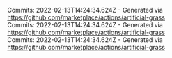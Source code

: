 Commits: 2022-02-13T14:24:34.624Z - Generated via https://github.com/marketplace/actions/artificial-grass
<br>
Commits: 2022-02-13T14:24:34.624Z - Generated via https://github.com/marketplace/actions/artificial-grass
<br>
Commits: 2022-02-13T14:24:34.624Z - Generated via https://github.com/marketplace/actions/artificial-grass
<br>
